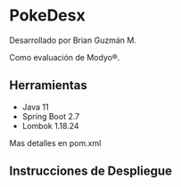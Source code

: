# PokeDesx
Desarrollado por Brian Guzmán M.

Como evaluación de Modyo®.

## Herramientas
- Java 11
- Spring Boot 2.7
- Lombok 1.18.24

Mas detalles en pom.xml

## Instrucciones de Despliegue


